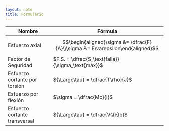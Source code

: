 ```yaml
---
layout: note
title: Formulario
---
```


| Nombre                        | Fórmula                                                                        |
| -                             | -                                                                              |
| Esfuerzo axial                | $$\begin{aligned}\sigma &= \dfrac{F}{A}\\\sigma &= E\varepsilon\end{aligned}$$ |
| Factor de Seguridad           | $F.S. = \dfrac{S_\text{falla}}{\sigma_\text{máx}}$                             |
| Esfuerzo cortante por torsión | ${\Large\tau} = \dfrac{T\rho}{J}$                                              |
| Esfuerzo por flexión          | $\sigma = \dfrac{Mc}{I}$                                                       |
| Esfuerzo cortante transversal | ${\Large\tau} = \dfrac{VQ}{Ib}$                                                |
